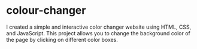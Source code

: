 # colour-changer
I created a simple and interactive color changer website using HTML, CSS, and JavaScript. This project allows you to change the background color of the page by clicking on different color boxes. 
